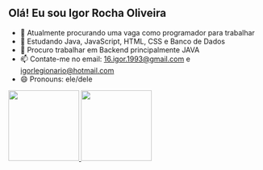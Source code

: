 ## Olá! Eu sou Igor Rocha Oliveira


- 🔭 Atualmente procurando uma vaga como programador para trabalhar
- 🌱 Estudando Java, JavaScript, HTML, CSS e Banco de Dados
- 👯 Procuro trabalhar em Backend principalmente JAVA
- 📫 Contate-me no email: 16.igor.1993@gmail.com e igorlegionario@hotmail.com
- 😄 Pronouns: ele/dele

<div>
  <a href="https://github.com/igor-rocha-oliveira">
  <img height = 140em src="https://github-readme-stats.vercel.app/api?username=igor-rocha-oliveira&show_icons=true&theme=dracula&include_all_comits=true&count_priavate=true"/>
  <img height = 140em src="https://github-readme-stats.vercel.app/api/top-langs/?username=igor-rocha-oliveira&layout=compact&langs_count=16&theme=dark"/>
</div>
